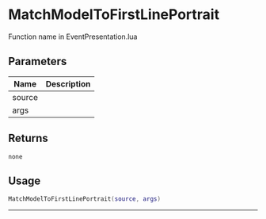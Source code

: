 # MatchModelToFirstLinePortrait

Function name in EventPresentation.lua

## Parameters

| Name   | Description |
| ------ | ----------- |
| source |             |
| args   |             |

## Returns

`none`

## Usage

```lua
MatchModelToFirstLinePortrait(source, args)
```

---
